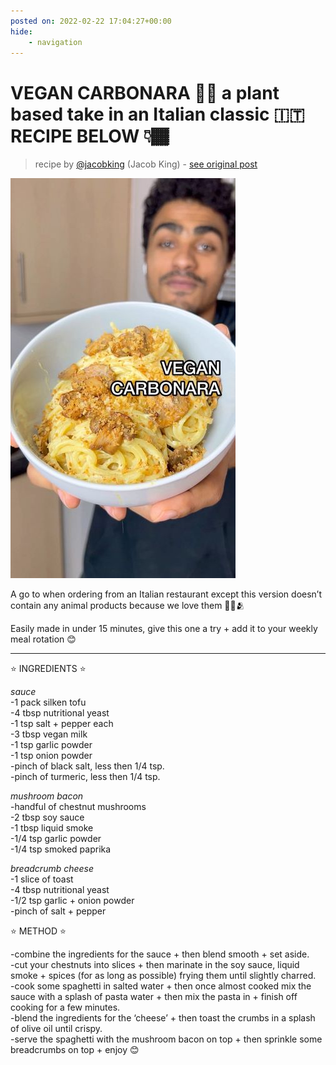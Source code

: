 ```yaml
---
posted on: 2022-02-22 17:04:27+00:00
hide:
    - navigation
---
```


# VEGAN CARBONARA 🌱🍝 a plant based take in an Italian classic 🇮🇹 RECIPE BELOW 👇🏾  

> recipe by [@jacobking](https://www.instagram.com/jacobking/) 
(Jacob King) - [see original post](https://instagram.com/p/CaSYVejqjOT)

![](../img/jacobking_22-02-2022_1702.png)

  
A go to when ordering from an Italian restaurant except this version doesn’t contain any animal products because we love them 🐖🐔🫂  
  
Easily made in under 15 minutes, give this one a try + add it to your weekly meal rotation 😊   
______________________________________  
  
⭐️ INGREDIENTS ⭐️   
  
*sauce*  
-1 pack silken tofu  
-4 tbsp nutritional yeast  
-1 tsp salt + pepper each  
-3 tbsp vegan milk  
-1 tsp garlic powder  
-1 tsp onion powder  
-pinch of black salt, less then 1/4 tsp.  
-pinch of turmeric, less then 1/4 tsp.  
  
*mushroom bacon*  
-handful of chestnut mushrooms   
-2 tbsp soy sauce  
-1 tbsp liquid smoke  
-1/4 tsp garlic powder  
-1/4 tsp smoked paprika  
  
*breadcrumb cheese*  
-1 slice of toast  
-4 tbsp nutritional yeast  
-1/2 tsp garlic + onion powder  
-pinch of salt + pepper  
  
⭐️ METHOD ⭐️   
  
-combine the ingredients for the sauce + then blend smooth + set aside.  
-cut your chestnuts into slices + then marinate in the soy sauce, liquid smoke + spices (for as long as possible) frying them until slightly charred.  
-cook some spaghetti in salted water + then once almost cooked mix the sauce with a splash of pasta water + then mix the pasta in + finish off cooking for a few minutes.  
-blend the ingredients for the ‘cheese’ + then toast the crumbs in a splash of olive oil until crispy.  
-serve the spaghetti with the mushroom bacon on top + then sprinkle some breadcrumbs on top + enjoy 😊   